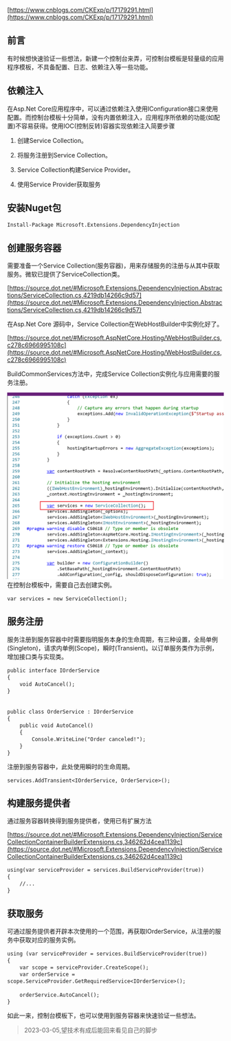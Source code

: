 [https://www.cnblogs.com/CKExp/p/17179291.html](https://www.cnblogs.com/CKExp/p/17179291.html)


## 前言

有时候想快速验证一些想法，新建一个控制台来弄，可控制台模板是轻量级的应用程序模板，不具备配置、日志、依赖注入等一些功能。


## 依赖注入

在Asp.Net Core应用程序中，可以通过依赖注入使用IConfiguration接口来使用配置。而控制台模板十分简单，没有内置依赖注入，应用程序所依赖的功能(如配置)不容易获得。使用IOC(控制反转)容器实现依赖注入简要步骤

1. 创建Service Collection。

2. 将服务注册到Service Collection。

3. Service Collection构建Service Provider。

4. 使用Service Provider获取服务


## 安装Nuget包

```plain
Install-Package Microsoft.Extensions.DependencyInjection
```


## 创建服务容器

需要准备一个Service Collection(服务容器)，用来存储服务的注册与从其中获取服务。微软已提供了ServiceCollection类。

[https://source.dot.net/#Microsoft.Extensions.DependencyInjection.Abstractions/ServiceCollection.cs,4219db14266c9d57](https://source.dot.net/#Microsoft.Extensions.DependencyInjection.Abstractions/ServiceCollection.cs,4219db14266c9d57)

在Asp.Net Core 源码中，Service Collection在WebHostBuilder中实例化好了。

[https://source.dot.net/#Microsoft.AspNetCore.Hosting/WebHostBuilder.cs,c278c6966995108c](https://source.dot.net/#Microsoft.AspNetCore.Hosting/WebHostBuilder.cs,c278c6966995108c)

BuildCommonServices方法中，完成Service Collection实例化与应用需要的服务注册。

![141240531_694b6452-ad2d-461d-90df-06737c059531](https://raw.githubusercontent.com/SAssassin/document-img/main/img/20241127/141240531_694b6452-ad2d-461d-90df-06737c059531.png)
在控制台模板中，需要自己去创建实例。

```plain
var services = new ServiceCollection();
```


## 服务注册

服务注册到服务容器中时需要指明服务本身的生命周期，有三种设置，全局单例(Singleton)，请求内单例(Scope)，瞬时(Transient)。以订单服务类作为示例，增加接口类与实现类。

```plain
public interface IOrderService
{
    void AutoCancel();
}


public class OrderService : IOrderService
{
    public void AutoCancel()
    {
        Console.WriteLine("Order canceled!");
    }
}
```
注册到服务容器中，此处使用瞬时的生命周期。
```plain
services.AddTransient<IOrderService, OrderService>();
```


## 构建服务提供者

通过服务容器转换得到服务提供者，使用已有扩展方法

[https://source.dot.net/#Microsoft.Extensions.DependencyInjection/ServiceCollectionContainerBuilderExtensions.cs,346262d4cea1139c](https://source.dot.net/#Microsoft.Extensions.DependencyInjection/ServiceCollectionContainerBuilderExtensions.cs,346262d4cea1139c)

```plain
using(var serviceProvider = services.BuildServiceProvider(true))
{
    //...
}
```


## 获取服务

可通过服务提供者开辟本次使用的一个范围，再获取IOrderService，从注册的服务中获取对应的服务实例。

```plain
using (var serviceProvider = services.BuildServiceProvider(true))
{
    var scope = serviceProvider.CreateScope();
    var orderService = scope.ServiceProvider.GetRequiredService<IOrderService>();
    
    orderService.AutoCancel();
}
```
如此一来，控制台模板下，也可以使用到服务容器来快速验证一些想法。

>2023-03-05,望技术有成后能回来看见自己的脚步

